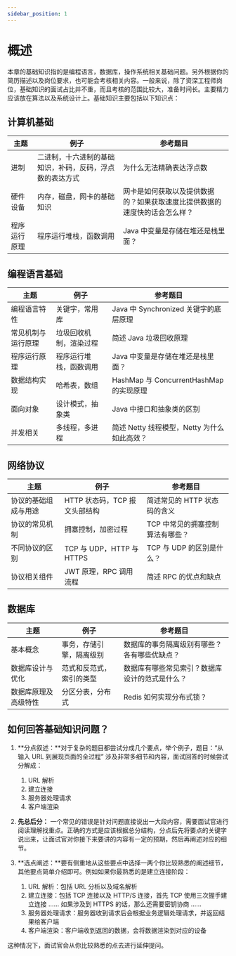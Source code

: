 ```yaml
---
sidebar_position: 1
---
```


# 概述

本章的基础知识指的是编程语言，数据库，操作系统相关基础问题。另外根据你的简历描述以及岗位要求，也可能会考核相关内容。一般来说，除了资深工程师岗位，基础知识的面试占比并不重，而且考核的范围比较大，准备时间长。主要精力应该放在算法以及系统设计上。基础知识主要包括以下知识点：

## 计算机基础

| 主题         | 例子                         | 参考题目     | 
| ---------    | ---------------------------- | -----------  |
| 进制         | 二进制，十六进制的基础知识，补码，反码，浮点数的表达方式 | 为什么无法精确表达浮点数 |
| 硬件设备     | 内存，磁盘，网卡的基础知识   | 网卡是如何获取以及提供数据的？如果获取速度比提供数据的速度快的话会怎么样？|
| 程序运行原理 | 程序运行堆栈，函数调用       | Java 中变量是存储在堆还是栈里面？|

## 编程语言基础

| 主题         | 例子                         | 参考题目     | 
| ---------    | ---------------------------- | -----------  |
| 编程语言特性 | 关键字，常用库 | Java 中 Synchronized 关键字的底层原理 |
| 常见机制与运行原理     | 垃圾回收机制，渲染过程   | 简述 Java 垃圾回收原理|
| 程序运行原理 | 程序运行堆栈，函数调用       | Java 中变量是存储在堆还是栈里面？|
| 数据结构实现 | 哈希表，数组       | HashMap 与 ConcurrentHashMap 的实现原理 |
| 面向对象     | 设计模式，抽象类       | Java 中接口和抽象类的区别 |
| 并发相关     | 多线程，多进程       | 简述 Netty 线程模型，Netty 为什么如此高效？ |

## 网络协议

| 主题         | 例子                         | 参考题目     | 
| ---------    | ---------------------------- | -----------  |
| 协议的基础组成与用途 | HTTP 状态码，TCP 报文头部结构 | 简述常见的 HTTP 状态码的含义 |
| 协议的常见机制     | 拥塞控制，加密过程   | TCP 中常见的拥塞控制算法有哪些？|
| 不同协议的区别 | TCP 与 UDP，HTTP 与 HTTPS       | TCP 与 UDP 的区别是什么？|
| 协议相关组件 | JWT 原理，RPC 调用流程       | 简述 RPC 的优点和缺点 |

## 数据库

| 主题         | 例子                         | 参考题目     | 
| ---------    | ---------------------------- | -----------  |
| 基本概念 | 事务，存储引擎，隔离级别 | 数据库的事务隔离级别有哪些？各有哪些优缺点？ |
| 数据库设计与优化     | 范式和反范式，索引的类型   | 数据库有哪些常见索引？数据库设计的范式是什么？|
| 数据库原理及高级特性 | 分区分表，分布式       | Redis 如何实现分布式锁？|

## 如何回答基础知识问题？

1. **分点叙述：**对于复杂的题目都尝试分成几个要点，举个例子，题目：“从输入 URL 到展现页面的全过程” 涉及非常多细节和内容，面试回答的时候尝试分解成：
    1. URL 解析
    2. 建立连接
    3. 服务器处理请求
    4. 客户端渲染

2. **先总后分：** 一个常见的错误是针对问题直接说出一大段内容，需要面试官进行阅读理解找重点。正确的方式是应该根据总分结构，分点后先将要点的关键字说出来，让面试官对你接下来要讲的内容有一定的预期，然后再阐述对应的细节。

3. **选点阐述：**要有侧重地从这些要点中选择一两个你比较熟悉的阐述细节，其他要点简单介绍即可。例如如果你最熟悉的是建立连接阶段：
    1. URL 解析：包括 URL 分析以及域名解析
    2. 建立连接：包括 TCP 连接以及 HTTP/S 连接，首先 TCP 使用三次握手建立连接 ...... 如果涉及到 HTTPS 的话，那么还需要密钥协商 ......
    3. 服务器处理请求：服务器收到请求后会根据业务逻辑处理请求，并返回结果给客户端
    4. 客户端渲染：客户端收到返回的数据，会将数据渲染到对应的设备

这种情况下，面试官会从你比较熟悉的点去进行延伸提问。
